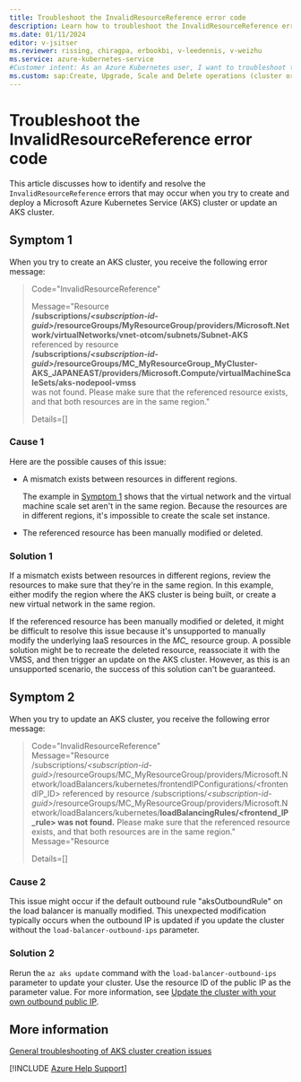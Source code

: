 ```yaml
---
title: Troubleshoot the InvalidResourceReference error code
description: Learn how to troubleshoot the InvalidResourceReference errors when you try to create and deploy an Azure Kubernetes Service (AKS) cluster or update an AKS cluster.
ms.date: 01/11/2024
editor: v-jsitser
ms.reviewer: rissing, chiragpa, erbookbi, v-leedennis, v-weizhu
ms.service: azure-kubernetes-service
#Customer intent: As an Azure Kubernetes user, I want to troubleshoot the InvalidResourceReference error code so that I can successfully create and deploy an Azure Kubernetes Service (AKS) cluster.
ms.custom: sap:Create, Upgrade, Scale and Delete operations (cluster or nodepool)
---
```

# Troubleshoot the InvalidResourceReference error code

This article discusses how to identify and resolve the `InvalidResourceReference` errors that may occur when you try to create and deploy a Microsoft Azure Kubernetes Service (AKS) cluster or update an AKS cluster.

## Symptom 1

When you try to create an AKS cluster, you receive the following error message:

> Code="InvalidResourceReference"
>
> Message="Resource  
> **/subscriptions/*\<subscription-id-guid>*/resourceGroups/MyResourceGroup/providers/Microsoft.Network/virtualNetworks/vnet-otcom/subnets/Subnet-AKS**  
> referenced by resource  
> **/subscriptions/*\<subscription-id-guid>*/resourceGroups/MC_MyResourceGroup_MyCluster-AKS_JAPANEAST/providers/Microsoft.Compute/virtualMachineScaleSets/aks-nodepool-vmss**  
> was not found. Please make sure that the referenced resource exists, and that both resources are in the same region."
>
> Details=[]

### Cause 1

Here are the possible causes of this issue:

- A mismatch exists between resources in different regions.

    The example in [Symptom 1](#symptom-1) shows that the virtual network and the virtual machine scale set aren't in the same region. Because the resources are in different regions, it's impossible to create the scale set instance.

- The referenced resource has been manually modified or deleted.

### Solution 1

If a mismatch exists between resources in different regions, review the resources to make sure that they're in the same region. In this example, either modify the region where the AKS cluster is being built, or create a new virtual network in the same region.

If the referenced resource has been manually modified or deleted, it might be difficult to resolve this issue because it's unsupported to manually modify the underlying IaaS resources in the *MC_* resource group. A possible solution might be to recreate the deleted resource, reassociate it with the VMSS, and then trigger an update on the AKS cluster. However, as this is an unsupported scenario, the success of this solution can't be guaranteed.

## Symptom 2

When you try to update an AKS cluster, you receive the following error message:

> Code="InvalidResourceReference"  
> Message="Resource  
> /subscriptions/*\<subscription-id-guid>*/resourceGroups/MC_MyResourceGroup/providers/Microsoft.Network/loadBalancers/kubernetes/frontendIPConfigurations/<frontendIP_ID> referenced by resource /subscriptions/*\<subscription-id-guid>*/resourceGroups/MC_MyResourceGroup/providers/Microsoft.Network/loadBalancers/kubernetes/**loadBalancingRules/<frontend_IP_rule> was not found.** Please make sure that the referenced resource exists, and that both resources are in the same region."  
> Message="Resource  
>
> Details=[]

### Cause 2 

This issue might occur if the default outbound rule "aksOutboundRule" on the load balancer is manually modified. This unexpected modification typically occurs when the outbound IP is updated if you update the cluster without the `load-balancer-outbound-ips` parameter.

### Solution 2

Rerun the `az aks update` command with the `load-balancer-outbound-ips` parameter to update your cluster. Use the resource ID of the public IP as the parameter value. For more information, see [Update the cluster with your own outbound public IP](/azure/aks/load-balancer-standard#update-the-cluster-with-your-own-outbound-public-ip).

## More information

[General troubleshooting of AKS cluster creation issues](troubleshoot-aks-cluster-creation-issues.md)

[!INCLUDE [Azure Help Support](../../includes/azure-help-support.md)]
